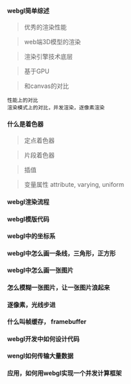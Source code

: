 #### webgl简单综述

> 优秀的渲染性能

> web端3D模型的渲染

> 渲染引擎技术底层

> 基于GPU

> 和canvas的对比

    性能上的对比
    渲染模式上的对比，并发渲染，逐像素渲染

#### 什么是着色器

> 定点着色器

> 片段着色器

> 插值

> 变量属性 attribute, varying, uniform

#### webgl渲染流程

#### webgl模版代码

#### webgl中的坐标系

#### webgl中怎么画一条线，三角形，正方形

#### webgl中怎么画一张图片

#### 怎么模糊一张图片，让一张图片浪起来

#### 逐像素，光线步进

#### 什么叫帧缓存， framebuffer

#### webgl开发中如何设计代码

#### wengl如何传输大量数据

#### 应用，如何用webgl实现一个并发计算框架